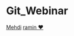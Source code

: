 # Git_Webinar

[Mehdi](https://github.com/mehdi-abbasi)
[ramin :heart:](https://github.com/ramin40)
